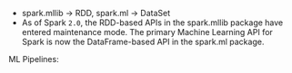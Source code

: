 

- spark.mllib -> RDD, spark.ml -> DataSet
- As of Spark `2.0`, the RDD-based APIs in the spark.mllib package have entered maintenance mode. The primary Machine Learning API for Spark is now the DataFrame-based API in the spark.ml package.


ML Pipelines:
